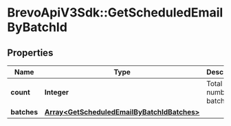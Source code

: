 # BrevoApiV3Sdk::GetScheduledEmailByBatchId

## Properties
Name | Type | Description | Notes
------------ | ------------- | ------------- | -------------
**count** | **Integer** | Total number of batches | [optional] 
**batches** | [**Array&lt;GetScheduledEmailByBatchIdBatches&gt;**](GetScheduledEmailByBatchIdBatches.md) |  | [optional] 


